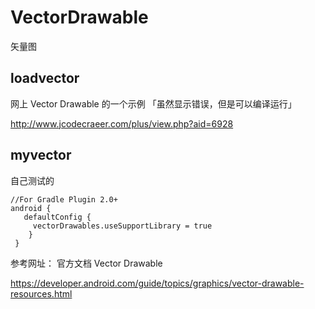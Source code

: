 # VectorDrawable
矢量图
## loadvector

网上 Vector Drawable 的一个示例 「虽然显示错误，但是可以编译运行」

http://www.jcodecraeer.com/plus/view.php?aid=6928
## myvector
自己测试的

    //For Gradle Plugin 2.0+
    android {
       defaultConfig {
         vectorDrawables.useSupportLibrary = true
        }
     }
 
参考网址： 官方文档 Vector Drawable

https://developer.android.com/guide/topics/graphics/vector-drawable-resources.html
